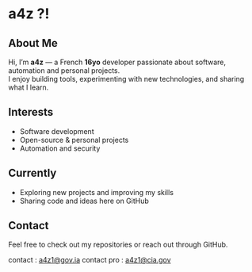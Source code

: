 # a4z ?!

## About Me
Hi, I’m **a4z** — a French **16yo** developer passionate about software, automation and personal projects.  
I enjoy building tools, experimenting with new technologies, and sharing what I learn.

## Interests
- Software development  
- Open-source & personal projects  
- Automation and security  

## Currently
- Exploring new projects and improving my skills  
- Sharing code and ideas here on GitHub  

## Contact
Feel free to check out my repositories or reach out through GitHub.  

contact : a4z1@gov.ia 
contact pro : a4z1@cia.gov
